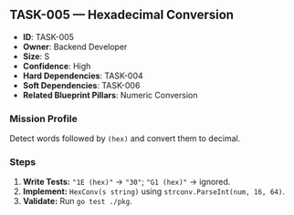 ## TASK-005 — Hexadecimal Conversion

- **ID**: TASK-005
- **Owner**: Backend Developer
- **Size**: S
- **Confidence**: High
- **Hard Dependencies**: TASK-004
- **Soft Dependencies**: TASK-006
- **Related Blueprint Pillars**: Numeric Conversion

### Mission Profile
Detect words followed by `(hex)` and convert them to decimal.

### Steps
1. **Write Tests:** `"1E (hex)"` → `"30"`; `"G1 (hex)"` → ignored.
2. **Implement:** `HexConv(s string)` using `strconv.ParseInt(num, 16, 64)`.
3. **Validate:** Run `go test ./pkg`.
